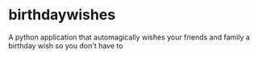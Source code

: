 # birthdaywishes
A python application that automagically wishes your friends and family a birthday wish so you don't have to
